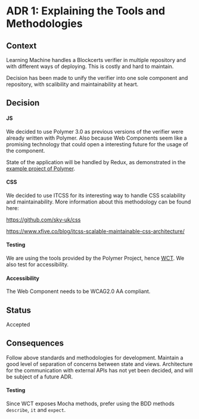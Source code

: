 # ADR 1: Explaining the Tools and Methodologies

## Context
 Learning Machine handles a Blockcerts verifier in multiple repository and with different ways of deploying. This is costly and hard to maintain.
 
 Decision has been made to unify the verifier into one sole component and repository, with scalibility and maintainability at heart. 
 
 ## Decision
 #### JS
We decided to use Polymer 3.0 as previous versions of the verifier were already written with Polymer. Also because Web Components seem like a promising technology that could open a interesting future for the usage of the component.

State of the application will be handled by Redux, as demonstrated in the [example project of Polymer](https://github.com/Polymer/pwa-starter-kit). 

#### CSS
We decided to use ITCSS for its interesting way to handle CSS scalability and maintainability.
More information about this methodology can be found here:

https://github.com/sky-uk/css

https://www.xfive.co/blog/itcss-scalable-maintainable-css-architecture/

#### Testing
We are using the tools provided by the Polymer Project, hence [WCT](https://github.com/Polymer/tools/tree/master/packages/web-component-tester). We also test for accessibility.

#### Accessibility
The Web Component needs to be WCAG2.0 AA compliant.

 ## Status
 Accepted
 
 ## Consequences
 Follow above standards and methodologies for development. Maintain a good level of separation of concerns between state and views. Architecture for the communication with external APIs has not yet been decided, and will be subject of a future ADR. 
 
 #### Testing
 Since WCT exposes Mocha methods, prefer using the BDD methods `describe`, `it` and `expect`.